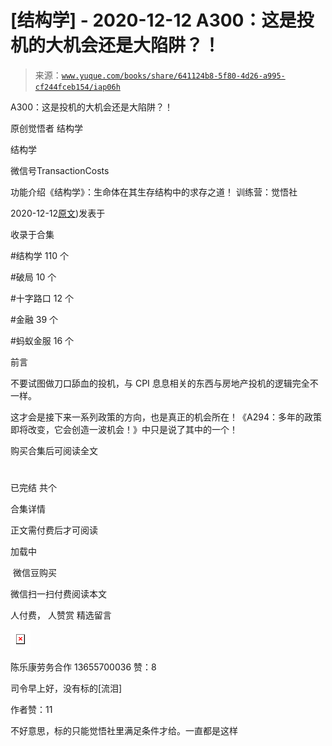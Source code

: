 # [结构学] - 2020-12-12 A300：这是投机的大机会还是大陷阱？！

> 来源：[`www.yuque.com/books/share/641124b8-5f80-4d26-a995-cf244fceb154/iap06h`](https://www.yuque.com/books/share/641124b8-5f80-4d26-a995-cf244fceb154/iap06h)



A300：这是投机的大机会还是大陷阱？！ 

原创觉悟者 结构学 

结构学 

微信号TransactionCosts 

功能介绍《结构学》：生命体在其生存结构中的求存之道！ 训练营：觉悟社 

2020-12-12[原文](https://mp.weixin.qq.com/s?__biz=MzIzMDYwOTM0Mg==&mid=2247484882&idx=1&sn=b103029f41e3aede94e1a45d035cd9ac&chksm=e8b19d03dfc614153863f37ca3f9204b451e2c02ad5ca8680c120e2458e628e5329c76b2d42c#rd))发表于 

收录于合集 

#结构学 110 个 

#破局 10 个 

#十字路口 12 个 

#金融 39 个 

#蚂蚁金服 16 个 

前言 

不要试图做刀口舔血的投机，与 CPI 息息相关的东西与房地产投机的逻辑完全不一样。 

这才会是接下来一系列政策的方向，也是真正的机会所在！《A294：多年的政策即将改变，它会创造一波机会！》中只是说了其中的一个！ 

购买合集后可阅读全文 

# 

已完结 共个 

合集详情 

正文需付费后才可阅读 

加载中 

 微信豆购买 

微信扫一扫付费阅读本文 

人付费， 人赞赏 <ne-h3 id="NOTj6" data-lake-id="NOTj6"><ne-heading-ext><ne-heading-anchor></ne-heading-anchor><ne-heading-fold></ne-heading-fold></ne-heading-ext><ne-heading-content>精选留言</ne-heading-content></ne-h3> 

<ne-card data-card-name="image" data-card-type="inline" id="wy1Y2" data-event-boundary="card" style="color: rgb(51, 51, 51);">![](img/0c0b6c026ddf7643eaf0bbc167cb09de.png)  

陈乐康劳务合作 13655700036 赞：8 

司令早上好，没有标的[流泪] 

作者赞：11 

不好意思，标的只能觉悟社里满足条件才给。一直都是这样</ne-card>
